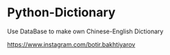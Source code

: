 # Python-Dictionary
Use DataBase to make own Chinese-English Dictionary

https://www.instagram.com/botir.bakhtiyarov
